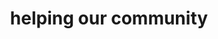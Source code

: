 ---
pid: pt355
title: helping our community
location_transcription: Fishtow. Mascher and Berks
coordinates: "[-75.135514, 39.9788944]"
zipcode: '19122'
gen_neighborhood: North Philadelphia
neighborhood: Yorktown,Old Kensington,Jinogi
outside_phl: 
age: '15'
age_range: 13-19
instagram: 
image_file_name: pt_355.jpg
proposal_transcription: |-
  repairing old playground community gardens
  kids programs for kids like rec center more organized toweys play ground needs fixing up and hasn't been fixed up for a while
topic: Youth
topic_summary: '0'
type: Garden,Community Resource Center,Playground
keywords_other: 
credit: Alaha Manassra
image_labels: 
twitter: 
facebook: 
permalink: "/monuments/pt355/"
layout: item-page
---